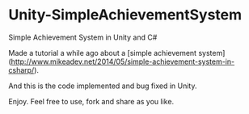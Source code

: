 Unity-SimpleAchievementSystem
=============================
Simple Achievement System in Unity and C#

Made a tutorial a while ago about a [simple achievement system] (http://www.mikeadev.net/2014/05/simple-achievement-system-in-csharp/).

And this is the code implemented and bug fixed in Unity.

Enjoy. Feel free to use, fork and share as you like.

